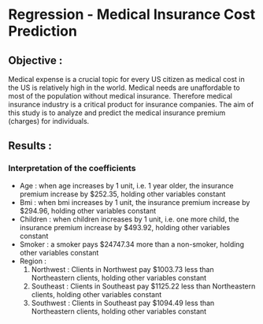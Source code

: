 # Regression - Medical Insurance Cost Prediction

## Objective : 
Medical expense is a crucial topic for every US citizen as medical cost in the US is relatively high in the world. Medical needs are unaffordable to most of the population without medical insurance. Therefore medical insurance industry is a critical product for insurance companies. The aim of this study is to analyze and predict the medical insurance premium (charges) for individuals.

## Results : 
### Interpretation of the coefficients 
- Age : when age increases by 1 unit, i.e. 1 year older, the insurance premium increase by $252.35, holding other variables constant
- Bmi : when bmi increases by 1 unit, the insurance premium increase by $294.96, holding other variables constant
- Children : when children increases by 1 unit, i.e. one more child, the insurance premium increase by $493.92, holding other variables constant
- Smoker : a smoker pays $24747.34 more than a non-smoker, holding other variables constant
- Region : 
  1) Northwest : Clients in Northwest pay $1003.73 less than Northeastern clients, holding other variables constant
  2) Southeast : Clients in Southeast pay $1125.22 less than Northeastern clients, holding other variables constant
  3) Southwest : Clients in Southeast pay $1094.49 less than Northeastern clients, holding other variables constant


